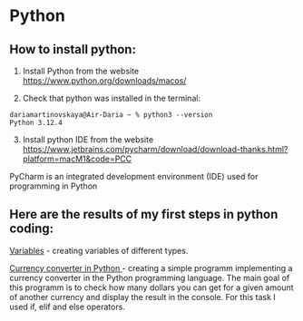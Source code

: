 # Python
## How to install python:
1. Install Python from the website  https://www.python.org/downloads/macos/
   
2. Check that python was installed in the terminal:
```
dariamartinovskaya@Air-Daria ~ % python3 --version
Python 3.12.4
```

3. Install python IDE from the website https://www.jetbrains.com/pycharm/download/download-thanks.html?platform=macM1&code=PCC

PyCharm is an integrated development environment (IDE) used for programming in Python

## Here are the results of my first steps in python coding:

<a href="https://github.com/DariaMartinovskaya/Python/blob/main/Creating_variables.md">Variables</a> - creating variables of different types.

<a href="https://github.com/DariaMartinovskaya/Python/blob/main/If_Elif_Else.md">Сurrency converter in Python </a> - creating a simple programm implementing a currency converter in the Python programming language. The main goal of this programm is to check how many dollars you can get for a given amount of another currency and display the result in the console. For this task I used if, elif and else operators.
